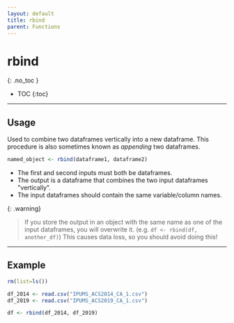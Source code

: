 ```yaml
---
layout: default
title: rbind
parent: Functions
---
```


# rbind
{: .no_toc }

- TOC
{:toc}

---

## Usage

Used to combine two dataframes vertically into a new dataframe. This procedure is also sometimes known as *appending* two dataframes.



```r
named_object <- rbind(dataframe1, dataframe2)
```

- The first and second inputs must both be dataframes.
- The output is a dataframe that combines the two input dataframes "vertically".
- The input dataframes should contain the same variable/column names.

{: .warning}
> If you store the output in an object with the same name as one of the input dataframes, you will overwrite it. (e.g. `df <- rbind(df, another_df)`) This causes data loss, so you should avoid doing this!

---

## Example

```r
rm(list=ls())

df_2014 <- read.csv("IPUMS_ACS2014_CA_1.csv")
df_2019 <- read.csv("IPUMS_ACS2019_CA_1.csv")

df <- rbind(df_2014, df_2019)
```

